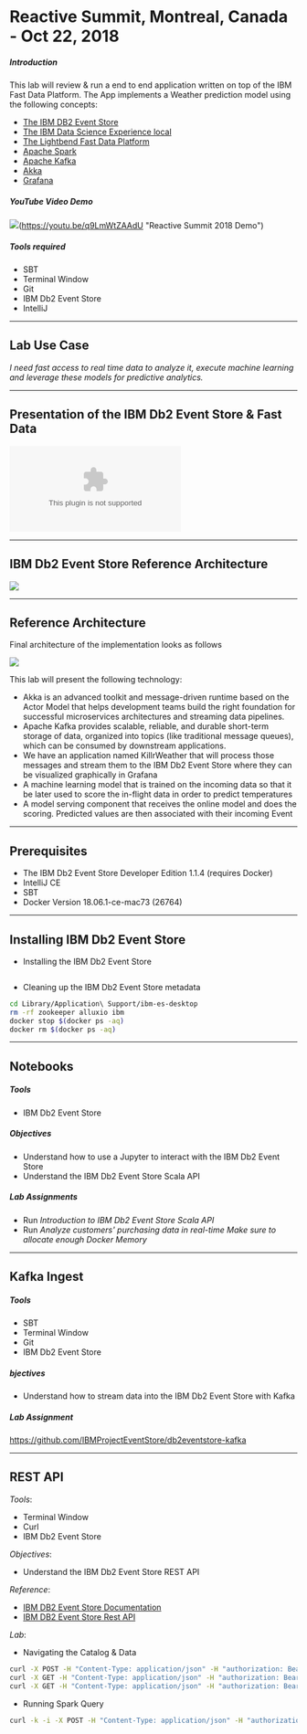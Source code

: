 # Reactive Summit, Montreal, Canada - Oct 22, 2018

##### Introduction
This lab will review & run a end to end application written on top of the IBM Fast Data Platform. The App implements a Weather prediction model using the following concepts:
* [The IBM DB2 Event Store](https://www.ibm.com/support/knowledgecenter/en/SSGNPV_1.1.2/eventstore/welcome.html)
* [The IBM Data Science Experience local](https://datascience.ibm.com/local)
* [The Lightbend Fast Data Platform](https://www.lightbend.com/products/fast-data-platform)
* [Apache Spark](http://spark.apache.org)
* [Apache Kafka](http://kafka.apache.org)
* [Akka](https://akka.io/)
* [Grafana](https://grafana.com/)

##### YouTube Video Demo

![](overallArchitecture.png)(https://youtu.be/q9LmWtZAAdU "Reactive Summit 2018 Demo")

##### Tools required

* SBT
* Terminal Window
* Git
* IBM Db2 Event Store
* IntelliJ

---

## Lab Use Case

_I need fast access to real time data to analyze it, execute machine learning and leverage these models for predictive analytics._

---

## Presentation of the IBM Db2 Event Store & Fast Data

![Fast Data Ingest & Analytics Oct 22](FastDataIngestAnalyticsOct22.pptx)

---

## IBM Db2 Event Store Reference Architecture

![](db2eventstore.png)

---

## Reference Architecture

Final architecture of the implementation looks as follows

![](overallArchitecture.png)

This lab will present the following technology:
- Akka is an advanced toolkit and message-driven runtime based on the Actor Model that helps development teams build the right foundation for successful microservices architectures and streaming data pipelines.
- Apache Kafka provides scalable, reliable, and durable short-term storage of data, organized into topics (like traditional message queues), which can be consumed by downstream applications.
- We have an application named KillrWeather that will process those messages and stream them to the IBM Db2 Event Store where they can be visualized graphically in Grafana
- A machine learning model that is trained on the incoming data so that it be later used to score the in-flight data in order to predict temperatures
- A model serving component that receives the online model and does the scoring. Predicted values are then associated with their incoming Event

---

## Prerequisites

* The IBM Db2 Event Store Developer Edition 1.1.4 (requires Docker)
* IntelliJ CE
* SBT
* Docker Version 18.06.1-ce-mac73 (26764)

---

## Installing IBM Db2 Event Store

* Installing the IBM Db2 Event Store
```bash
```

* Cleaning up the IBM Db2 Event Store metadata
```bash
cd Library/Application\ Support/ibm-es-desktop
rm -rf zookeeper alluxio ibm
docker stop $(docker ps -aq)
docker rm $(docker ps -aq)
```
---

## Notebooks

##### Tools
* IBM Db2 Event Store

##### Objectives
* Understand how to use a Jupyter to interact with the IBM Db2 Event Store
* Understand the IBM Db2 Event Store Scala API

##### Lab Assignments
* Run *Introduction to IBM Db2 Event Store Scala API*
* Run *Analyze customers' purchasing data in real-time*
_Make sure to allocate enough Docker Memory_

---

## Kafka Ingest

##### Tools 
* SBT
* Terminal Window
* Git
* IBM Db2 Event Store

##### bjectives
* Understand how to stream data into the IBM Db2 Event Store with Kafka

##### Lab Assignment
https://github.com/IBMProjectEventStore/db2eventstore-kafka

---

## REST API

*Tools*: 
* Terminal Window
* Curl
* IBM Db2 Event Store

*Objectives*:
* Understand the IBM Db2 Event Store REST API

*Reference*:
* [IBM DB2 Event Store Documentation](https://www.ibm.com/support/knowledgecenter/en/SSGNPV_1.1.2/eventstore/welcome.html)
* [IBM DB2 Event Store Rest API](https://www.ibm.com/support/knowledgecenter/en/SSGNPV_1.1.2/eventstore/develop/rest-api.html)

*Lab*:
* Navigating the Catalog & Data
```bash
curl -X POST -H "Content-Type: application/json" -H "authorization: Bearer token" 'http://0.0.0.0:9991/com/ibm/event/api/v1/init/engine?engine=173.19.0.1:1100&rContext=Desktop'
curl -X GET -H "Content-Type: application/json" -H "authorization: Bearer token" http://0.0.0.0:9991/com/ibm/event/api/v1/oltp/databases
curl -X GET -H "Content-Type: application/json" -H "authorization: Bearer token" http://0.0.0.0:9991/com/ibm/event/api/v1/oltp/tables?databaseName=TESTDB
```

* Running Spark Query
```bash
curl -k -i -X POST -H "Content-Type: application/json" -H "authorization: Bearer token" --data "{\"sql\": \"select * from ReviewTable\"}" "http://0.0.0.0:9991/com/ibm/event/api/v1/spark/sql?databaseName=TESTDB&tableName=ReviewTable&format=json"
```

